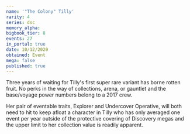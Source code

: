 ```yaml
---
name: '"The Colony" Tilly'
rarity: 4
series: dsc
memory_alpha:
bigbook_tier: 8
events: 27
in_portal: true
date: 10/12/2020
obtained: Event
mega: false
published: true
---
```


Three years of waiting for Tilly's first super rare variant has borne rotten fruit. No perks in the way of collections, arena, or gauntlet and the base/voyage power numbers belong to a 2017 crew.

Her pair of eventable traits, Explorer and Undercover Operative, will both need to hit to keep afloat a character in Tilly who has only averaged one event per year outside of the protective covering of Discovery megas and the upper limit to her collection value is readily apparent.
